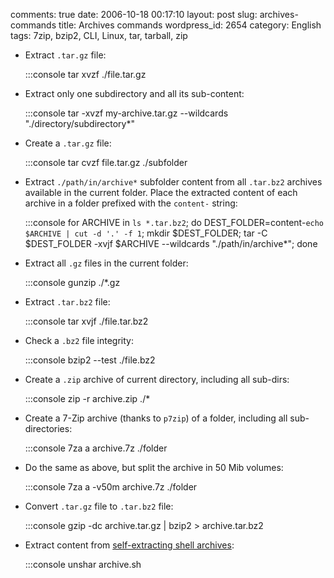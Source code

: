 comments: true
date: 2006-10-18 00:17:10
layout: post
slug: archives-commands
title: Archives commands
wordpress_id: 2654
category: English
tags: 7zip, bzip2, CLI, Linux, tar, tarball, zip



  * Extract `.tar.gz` file:

    
    :::console
    tar xvzf ./file.tar.gz
    





  * Extract only one subdirectory and all its sub-content:

    
    :::console
    tar -xvzf my-archive.tar.gz --wildcards "./directory/subdirectory*"
    





  * Create a `.tar.gz` file:

    
    :::console
    tar cvzf file.tar.gz ./subfolder
    





  * Extract `./path/in/archive*` subfolder content from all `.tar.bz2` archives available in the current folder. Place the extracted content of each archive in a folder prefixed with the `content-` string:

    
    :::console
    for ARCHIVE in `ls *.tar.bz2`; do DEST_FOLDER=content-`echo $ARCHIVE | cut -d '.' -f 1`; mkdir $DEST_FOLDER; tar -C $DEST_FOLDER -xvjf $ARCHIVE --wildcards "./path/in/archive*"; done
    





  * Extract all `.gz` files in the current folder:

    
    :::console
    gunzip ./*.gz
    





  * Extract `.tar.bz2` file:

    
    :::console
    tar xvjf ./file.tar.bz2
    





  * Check a `.bz2` file integrity:

    
    :::console
    bzip2 --test ./file.bz2
    





  * Create a `.zip` archive of current directory, including all sub-dirs:

    
    :::console
    zip -r archive.zip ./*
    





  * Create a 7-Zip archive (thanks to `p7zip`) of a folder, including all sub-directories:

    
    :::console
    7za a archive.7z ./folder
    





  * Do the same as above, but split the archive in 50 Mib volumes:

    
    :::console
    7za a -v50m archive.7z ./folder
    





  * Convert `.tar.gz` file to `.tar.bz2` file:

    
    :::console
    gzip -dc archive.tar.gz | bzip2 > archive.tar.bz2
    





  * Extract content from [self-extracting shell archives](http://en.wikipedia.org/wiki/Shar):

    
    :::console
    unshar archive.sh
    






